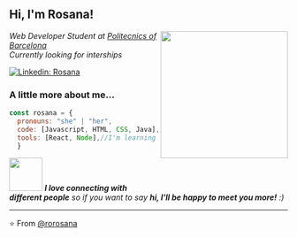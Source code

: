 ## Hi, I'm Rosana! 
<img align='right' src="https://media.giphy.com/media/dWxO36Jzd6bTSt5dIY/giphy.gif" width="230">


<p><em>Web Developer Student at <a href="http://www.unb.br](https://politecnics.barcelona/es/)">Politecnics of Barcelona</a></br>Currently looking for interships
</em></p>


[![Linkedin: Rosana](https://img.shields.io/badge/-rosana-blue?style=flat-square&logo=Linkedin&logoColor=white&link=https://www.linkedin.com/in/rosana-caraballo-83512a145/)](https://www.linkedin.com/in/rosana-caraballo-83512a145/)



### A little more about me...  

```javascript
const rosana = {
  pronouns: "she" | "her",
  code: [Javascript, HTML, CSS, Java],//I'm learning
  tools: [React, Node],//I'm learning
  }  
```

<img src="https://media.giphy.com/media/LnQjpWaON8nhr21vNW/giphy.gif" width="60"> <em><b>I love connecting with different people</b> so if you want to say <b>hi, I'll be happy to meet you more!</b> :)</em>

---

⭐️ From [@rorosana](https://github.com/rorosana)



